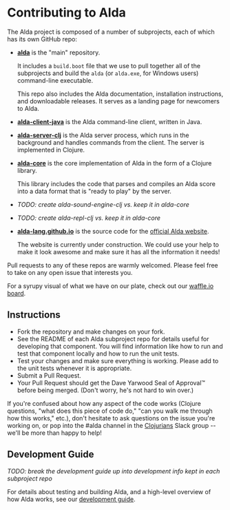 # Contributing to Alda

The Alda project is composed of a number of subprojects, each of which has its own GitHub repo:

  - [**alda**](https://github.com/alda-lang/alda) is the "main" repository.

    It includes a `build.boot` file that we use to pull together all of the subprojects and build the `alda` (or `alda.exe`, for Windows users) command-line executable.

    This repo also includes the Alda documentation, installation instructions, and downloadable releases. It serves as a landing page for newcomers to Alda.

  - [**alda-client-java**](https://github.com/alda-lang/alda-client-java) is the Alda command-line client, written in Java.

  - [**alda-server-clj**](https://github.com/alda-lang/alda-server-clj) is the Alda server process, which runs in the background and handles commands from the client. The server is implemented in Clojure.

  - [**alda-core**](https://github.com/alda-lang/alda-core) is the core implementation of Alda in the form of a Clojure library.

    This library includes the code that parses and compiles an Alda score into a data format that is "ready to play" by the server.

  - _TODO: create alda-sound-engine-clj vs. keep it in alda-core_

  - _TODO: create alda-repl-clj vs. keep it in alda-core_

  - [**alda-lang.github.io**](https://github.com/alda-lang/alda-lang.github.io) is the source code for the [official Alda website](http://alda.io).

    The website is currently under construction. We could use your help to make it look awesome and make sure it has all the information it needs!

Pull requests to any of these repos are warmly welcomed. Please feel free to take on any open issue that interests you.

For a syrupy visual of what we have on our plate, check out our [waffle.io board](https://waffle.io/alda-lang/alda).

## Instructions

- Fork the repository and make changes on your fork.
- See the README of each Alda subproject repo for details useful for developing that component.
  You will find information like how to run and test that component locally and how to run the unit tests.
- Test your changes and make sure everything is working. Please add to the unit tests whenever it is appropriate.
- Submit a Pull Request.
- Your Pull Request should get the Dave Yarwood Seal of Approval™ before being merged. (Don't worry, he's not hard to win over.)

If you're confused about how any aspect of the code works (Clojure questions, "what does this piece of code do," "can you walk me through how this works," etc.), don't hesitate to ask questions on the issue you're working on, or pop into the #alda channel in the [Clojurians](http://clojurians.net) Slack group -- we'll be more than happy to help!

## Development Guide

_TODO: break the development guide up into development info kept in each subproject repo_

For details about testing and building Alda, and a high-level overview of how Alda works, see our [development guide](./doc/development-guide.md).

